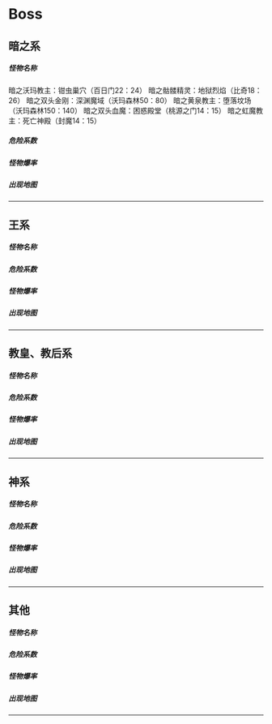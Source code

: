 # Boss

## 暗之系
##### 怪物名称
暗之沃玛教主：钳虫巢穴（百日门22：24）
暗之骷髅精灵：地狱烈焰（比奇18：26）
暗之双头金刚：深渊魔域（沃玛森林50：80）
暗之黄泉教主：堕落坟场（沃玛森林150：140）
暗之双头血魔：困惑殿堂（桃源之门14：15）
暗之虹魔教主：死亡神殿（封魔14：15）
##### 危险系数
##### 怪物爆率
##### 出现地图

---
## 王系
##### 怪物名称
##### 危险系数
##### 怪物爆率
##### 出现地图
---

## 教皇、教后系
##### 怪物名称
##### 危险系数
##### 怪物爆率
##### 出现地图
---

## 神系
##### 怪物名称
##### 危险系数
##### 怪物爆率
##### 出现地图
---
## 其他
##### 怪物名称
##### 危险系数
##### 怪物爆率
##### 出现地图
---











